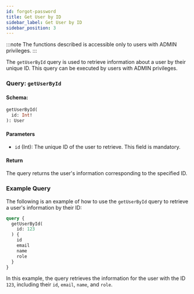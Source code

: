 ```yaml
---
id: forgot-password
title: Get User by ID
sidebar_label: Get User by ID
sidebar_position: 3
---
```


:::note
The functions described is accessible only to users with ADMIN privileges.
:::

The `getUserById` query is used to retrieve information about a user by their unique ID. This query can be executed by users with ADMIN privileges.

### Query: `getUserById`

#### Schema:
```graphql
getUserById(
  id: Int!
): User
```

#### Parameters

- `id` (Int): The unique ID of the user to retrieve. This field is mandatory.

#### Return

The query returns the user's information corresponding to the specified ID.

### Example Query

The following is an example of how to use the `getUserById` query to retrieve a user's information by their ID:

```graphql
query {
  getUserById(
    id: 123
  ) {
    id
    email
    name
    role
  }
}
```

In this example, the query retrieves the information for the user with the ID `123`, including their `id`, `email`, `name`, and `role`.